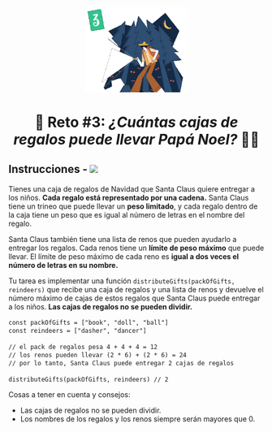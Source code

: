 </br>
<p align="center"> 
  <img width=40% src=../../images/challenge-3.png/>
</p>

<h1 align="center">🎁 Reto #3: <em>¿Cuántas cajas de regalos puede llevar Papá Noel?</em> 🎅🏻</h1>

## Instrucciones - [![](https://img.shields.io/badge/-Fácil-brightgreen?style=plastic)]()

Tienes una caja de regalos de Navidad que Santa Claus quiere entregar a los niños. **Cada regalo está representado por una cadena.** Santa Claus tiene un trineo que puede llevar un **peso limitado**, y cada regalo dentro de la caja tiene un peso que es igual al número de letras en el nombre del regalo.

Santa Claus también tiene una lista de renos que pueden ayudarlo a entregar los regalos. Cada renos tiene un **límite de peso máximo** que puede llevar. El límite de peso máximo de cada reno es **igual a dos veces el número de letras en su nombre.**

Tu tarea es implementar una función `distributeGifts(packOfGifts, reindeers)` que recibe una caja de regalos y una lista de renos y devuelve el número máximo de cajas de estos regalos que Santa Claus puede entregar a los niños. **Las cajas de regalos no se pueden dividir.**

```
const packOfGifts = ["book", "doll", "ball"]
const reindeers = ["dasher", "dancer"]

// el pack de regalos pesa 4 + 4 + 4 = 12
// los renos pueden llevar (2 * 6) + (2 * 6) = 24
// por lo tanto, Santa Claus puede entregar 2 cajas de regalos

distributeGifts(packOfGifts, reindeers) // 2
```

Cosas a tener en cuenta y consejos:

- Las cajas de regalos no se pueden dividir.
- Los nombres de los regalos y los renos siempre serán mayores que 0.
